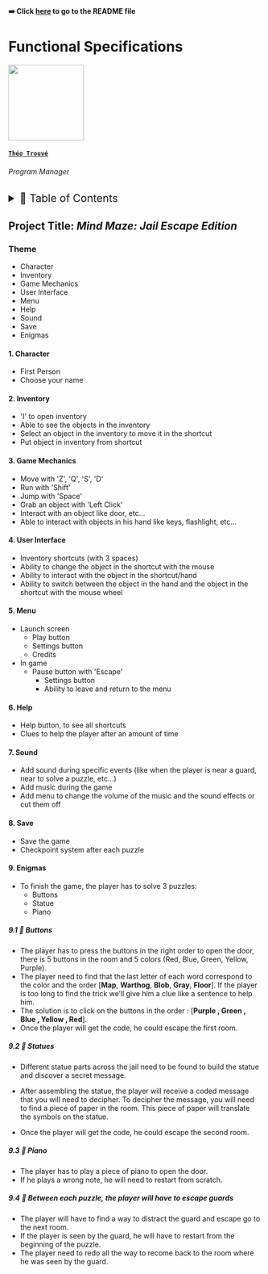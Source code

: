 #### ➡️ Click [here](https://github.com/algosup/2022-2023-project-4-game-design-Team-1/blob/main/README.md) to go to the README file

# Functional Specifications

<img src="https://avatars.githubusercontent.com/u/71769486?v=4" width="150">

#### [**`Théo Trouvé`**](https://github.com/TheoTr)

###### *Program Manager*

<details>
<summary style="font-size:150%">
  📖 Table of Contents
</summary>

- [Functional Specifications](#functional-specifications)
      - [**`Théo Trouvé`**](#théo-trouvé)
          - [*Program Manager*](#program-manager)
  - [Mind Maze: Jail Escape Edition](#mind-maze-jail-escape-edition)
    - [Theme](#theme)
    - [Potatoe](#potatoe)
      - [1. Character](#1-character)
      - [2. Inventory](#2-inventory)
      - [3. Game Mechanics](#3-game-mechanics)
      - [4. User Interface](#4-user-interface)
      - [5. Menu](#5-menu)
      - [6. Help](#6-help)
      - [7. Sound](#7-sound)
      - [8. Save](#8-save)
      - [9. Enigmas](#9-enigmas)
        - [9.1 Buttons](#91-buttons)
        - [9.2 Statues](#92-statues)
        - [9.3 Piano](#93-piano)

</details>

## Project Title: *Mind Maze: Jail Escape Edition*

### Theme

- Character
- Inventory
- Game Mechanics
- User Interface
- Menu
- Help
- Sound
- Save
- Enigmas

#### 1. Character

- First Person
- Choose your name

#### 2. Inventory

- 'I' to open inventory
- Able to see the objects in the inventory
- Select an object in the inventory to move it in the shortcut
- Put object in inventory from shortcut

#### 3. Game Mechanics

- Move with 'Z', 'Q', 'S', 'D'
- Run with 'Shift'
- Jump with 'Space'
- Grab an object with 'Left Click'
- Interact with an object like door, etc...
- Able to interact with objects in his hand like keys, flashlight, etc...

#### 4. User Interface

- Inventory shortcuts (with 3 spaces)
- Ability to change the object in the shortcut with the mouse
- Ability to interact with the object in the shortcut/hand
- Ability to switch between the object in the hand and the object in the shortcut with the mouse wheel

#### 5. Menu

- Launch screen
  - Play button
  - Settings button
  - Credits
- In game
  - Pause button with 'Escape'
    - Settings button
    - Ability to leave and return to the menu

#### 6. Help

- Help button, to see all shortcuts
- Clues to help the player after an amount of time

#### 7. Sound

- Add sound during specific events (like when the player is near a guard, near to solve a puzzle, etc...)
- Add music during the game
- Add menu to change the volume of the music and the sound effects or cut them off

#### 8. Save

- Save the game
- Checkpoint system after each puzzle

#### 9. Enigmas

- To finish the game, the player has to solve 3 puzzles:
  - Buttons
  - Statue
  - Piano

##### 9.1 🔸 Buttons

- The player has to press the buttons in the right order to open the door, there is 5 buttons in the room and 5 colors (Red, Blue, Green, Yellow, Purple).
- The player need to find that the last letter of each word correspond to the color and the order [**Map**, **Warthog**, **Blob**, **Gray**, **Floor**]. If the player is too long to find the trick we’ll give him a clue like a sentence to help him.
- The solution is to click on the buttons in the order : [**Purple , Green , Blue , Yellow , Red**].
- Once the player will get the code, he could escape the first room.

##### 9.2 🔸 Statues

- Different statue parts across the jail need to be found to build the statue and discover a secret message.

- After assembling the statue, the player will receive a coded message that you will need to decipher. To decipher the message, you will need to find a piece of paper in the room. This piece of paper will translate the symbols on the statue.

- Once the player will get the code, he could escape the second room.

##### 9.3 🔸 Piano

- The player has to play a piece of piano to open the door.
- If he plays a wrong note, he will need to restart from scratch.

##### 9.4 🔸 Between each puzzle, the player will have to escape guards

- The player will have to find a way to distract the guard and escape go to the next room.
- If the player is seen by the guard, he will have to restart from the beginning of the puzzle.
- The player need to redo all the way to recome back to the room where he was seen by the guard.
